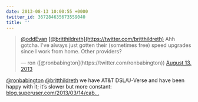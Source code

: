 ```yaml
---
date: 2013-08-13 10:00:55 +0000
twitter_id: 367284635673559040
title: ''
---
```


<blockquote class="twitter-tweet"><p lang="en" dir="ltr"><a href="https://twitter.com/oddEvan?ref_src=twsrc%5Etfw">@oddEvan</a> <a href="https://twitter.com/britthildreth?ref_src=twsrc%5Etfw">[@britthildreth](https://twitter.com/britthildreth)</a> Ahh gotcha. I&#39;ve always just gotten their (sometimes free) speed upgrades since I work from home. Other providers?</p>&mdash; ron ([@ronbabington](https://twitter.com/ronbabington)) <a href="https://twitter.com/ronbabington/status/367283401898086401?ref_src=twsrc%5Etfw">August 13, 2013</a></blockquote>
<script async src="https://platform.twitter.com/widgets.js" charset="utf-8"></script>

[@ronbabington](https://twitter.com/ronbabington) [@britthildreth](https://twitter.com/britthildreth) we have AT&amp;T DSL/U-Verse and have been happy with it; it’s slower but more constant: [blog.superuser.com/2013/03/14/cab…](http://blog.superuser.com/2013/03/14/cable-vs-dsl-which-was-better/)
